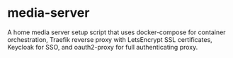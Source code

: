 # media-server
A home media server setup script that uses docker-compose for container orchestration, Traefik reverse proxy with LetsEncrypt SSL certificates, Keycloak for SSO, and oauth2-proxy for full authenticating proxy.
